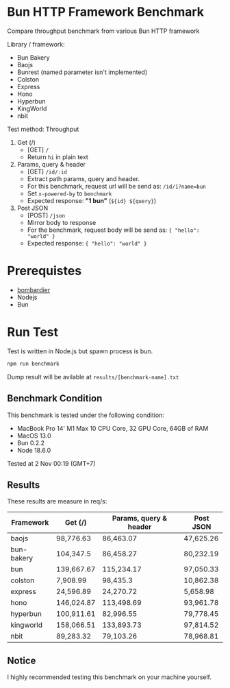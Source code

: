 # Bun HTTP Framework Benchmark
Compare throughput benchmark from various Bun HTTP framework

Library / framework:
- Bun Bakery
- Baojs
- Bunrest (named parameter isn't implemented)
- Colston
- Express
- Hono
- Hyperbun
- KingWorld
- nbit

Test method:
Throughput
1. Get (/)
    - [GET] `/`
    - Return `hi` in plain text
2. Params, query & header
    - [GET] `/id/:id`
    - Extract path params, query and header.
    - For this benchmark, request url will be send as: `/id/1?name=bun`
    - Set `x-powered-by` to `benchmark`
    - Expected response: **"1 bun"** (`${id} ${query}`)
3. Post JSON
    - [POST] `/json`
    - Mirror body to response
    - For the benchmark, request body will be send as: `{ "hello": "world" }`
    - Expected response: `{ "hello": "world" }`

# Prerequistes
- [bombardier](https://github.com/codesenberg/bombardier)
- Nodejs
- Bun

# Run Test
Test is written in Node.js but spawn process is bun.

```typescript
npm run benchmark
```

Dump result will be avilable at `results/[benchmark-name].txt`

## Benchmark Condition
This benchmark is tested under the following condition:
- MacBook Pro 14' M1 Max 10 CPU Core, 32 GPU Core, 64GB of RAM
- MacOS 13.0
- Bun 0.2.2
- Node 18.6.0

Tested at 2 Nov 00:19 (GMT+7)

## Results
These results are measure in req/s:

|  Framework       |  Get (/)    |  Params, query & header | Post JSON  |
| ---------------- | ----------- | ----------------------- | ---------- |
| baojs | 98,776.63 | 86,463.07 | 47,625.26 |
| bun-bakery | 104,347.5 | 86,458.27 | 80,232.19 |
| bun | 139,667.67 | 115,234.17 | 97,050.33 |
| colston | 7,908.99 | 98,435.3 | 10,862.38 |
| express | 24,596.89 | 24,270.72 | 5,658.98 |
| hono | 146,024.87 | 113,498.69 | 93,961.78 |
| hyperbun | 100,911.61 | 82,996.55 | 79,778.45 |
| kingworld | 158,066.51 | 133,893.73 | 97,814.52 |
| nbit | 89,283.32 | 79,103.26 | 78,968.81 |

## Notice
I highly recommended testing this benchmark on your machine yourself.
